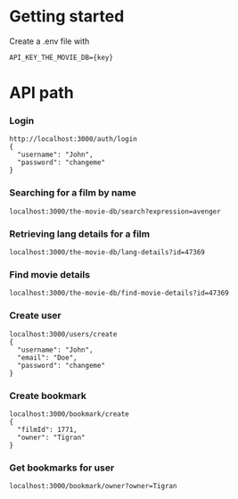 # Getting started
Create a .env file with 
```
API_KEY_THE_MOVIE_DB={key}
```

# API path

### Login 
```
http://localhost:3000/auth/login
{
  "username": "John",
  "password": "changeme"
}
```

### Searching for a film by name

```
localhost:3000/the-movie-db/search?expression=avenger
```

### Retrieving lang details for a film

```
localhost:3000/the-movie-db/lang-details?id=47369
```

### Find movie details

```
localhost:3000/the-movie-db/find-movie-details?id=47369
```

### Create user

```
localhost:3000/users/create
{
  "username": "John",
  "email": "Doe",
  "password": "changeme"
}

```

### Create bookmark
```
localhost:3000/bookmark/create
{
  "filmId": 1771,
  "owner": "Tigran"
}
```

### Get bookmarks for user
```
localhost:3000/bookmark/owner?owner=Tigran
```
